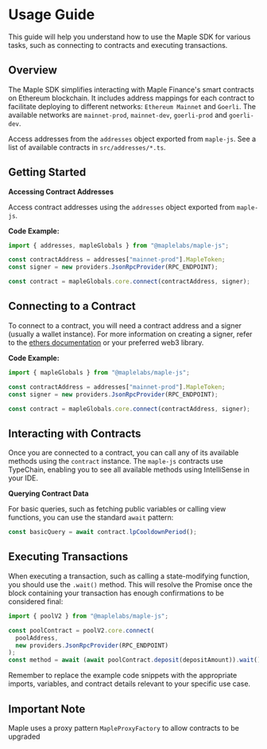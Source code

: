 # Usage Guide

This guide will help you understand how to use the Maple SDK for various tasks, such as connecting to contracts and executing transactions.

## Overview

The Maple SDK simplifies interacting with Maple Finance's smart contracts on Ethereum blockchain. It includes address mappings for each contract to facilitate deploying to different networks: `Ethereum Mainnet` and `Goerli`. The available networks are `mainnet-prod`, `mainnet-dev`, `goerli-prod` and `goerli-dev`.

Access addresses from the `addresses` object exported from `maple-js`. See a list of available contracts in `src/addresses/*.ts`.

## Getting Started

**Accessing Contract Addresses**

Access contract addresses using the `addresses` object exported from `maple-js`.

**Code Example:**

```js
import { addresses, mapleGlobals } from "@maplelabs/maple-js";

const contractAddress = addresses["mainnet-prod"].MapleToken;
const signer = new providers.JsonRpcProvider(RPC_ENDPOINT);

const contract = mapleGlobals.core.connect(contractAddress, signer);
```

## Connecting to a Contract

To connect to a contract, you will need a contract address and a signer (usually a wallet instance). For more information on creating a signer, refer to the [ethers documentation](https://docs.ethers.io/v5/) or your preferred web3 library.

**Code Example:**

```js
import { mapleGlobals } from "@maplelabs/maple-js";

const contractAddress = addresses["mainnet-prod"].MapleToken;
const signer = new providers.JsonRpcProvider(RPC_ENDPOINT);

const contract = mapleGlobals.core.connect(contractAddress, signer);
```

## Interacting with Contracts

Once you are connected to a contract, you can call any of its available methods using the `contract` instance. The `maple-js` contracts use TypeChain, enabling you to see all available methods using IntelliSense in your IDE.

**Querying Contract Data**

For basic queries, such as fetching public variables or calling view functions, you can use the standard `await` pattern:

```js
const basicQuery = await contract.lpCooldownPeriod();
```

## Executing Transactions

When executing a transaction, such as calling a state-modifying function, you should use the `.wait()` method. This will resolve the Promise once the block containing your transaction has enough confirmations to be considered final:

```js
import { poolV2 } from "@maplelabs/maple-js";

const poolContract = poolV2.core.connect(
  poolAddress,
  new providers.JsonRpcProvider(RPC_ENDPOINT)
);
const method = await (await poolContract.deposit(depositAmount)).wait();
```

Remember to replace the example code snippets with the appropriate imports, variables, and contract details relevant to your specific use case.

## Important Note

Maple uses a proxy pattern `MapleProxyFactory` to allow contracts to be upgraded

